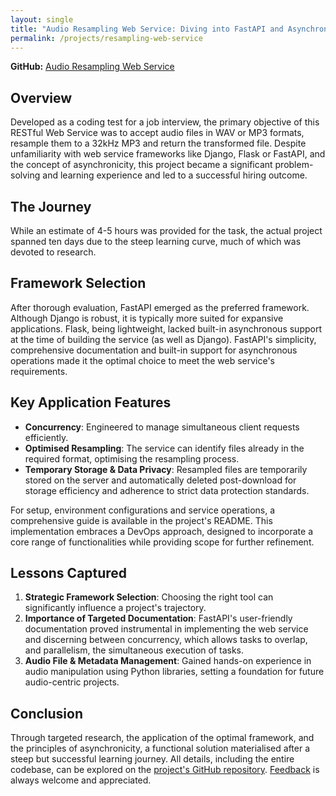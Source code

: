 ```yaml
---
layout: single
title: "Audio Resampling Web Service: Diving into FastAPI and Asynchronous Programming"
permalink: /projects/resampling-web-service
---
```


**GitHub:** [Audio Resampling Web Service](https://github.com/adobiss/resample-web-service)

## Overview

Developed as a coding test for a job interview, the primary objective of this RESTful Web Service was to accept audio files in WAV or MP3 formats, resample them to a 32kHz MP3 and return the transformed file. Despite unfamiliarity with web service frameworks like Django, Flask or FastAPI, and the concept of asynchronicity, this project became a significant problem-solving and learning experience and led to a successful hiring outcome.

## The Journey

While an estimate of 4-5 hours was provided for the task, the actual project spanned ten days due to the steep learning curve, much of which was devoted to research.

## Framework Selection ##

After thorough evaluation, FastAPI emerged as the preferred framework. Although Django is robust, it is typically more suited for expansive applications. Flask, being lightweight, lacked built-in asynchronous support at the time of building the service (as well as Django). FastAPI's simplicity, comprehensive documentation and built-in support for asynchronous operations made it the optimal choice to meet the web service's requirements.

## Key Application Features

- **Concurrency**: Engineered to manage simultaneous client requests efficiently.
- **Optimised Resampling**: The service can identify files already in the required format, optimising the resampling process.
- **Temporary Storage & Data Privacy**: Resampled files are temporarily stored on the server and automatically deleted post-download for storage efficiency and adherence to strict data protection standards.

For setup, environment configurations and service operations, a comprehensive guide is available in the project's README. This implementation embraces a DevOps approach, designed to incorporate a core range of functionalities while providing scope for further refinement.

## Lessons Captured

1. **Strategic Framework Selection**: Choosing the right tool can significantly influence a project's trajectory.
2. **Importance of Targeted Documentation**: FastAPI's user-friendly documentation proved instrumental in implementing the web service and discerning between concurrency, which allows tasks to overlap, and parallelism, the simultaneous execution of tasks.
3. **Audio File & Metadata Management**: Gained hands-on experience in audio manipulation using Python libraries, setting a foundation for future audio-centric projects.

## Conclusion

Through targeted research, the application of the optimal framework, and the principles of asynchronicity, a functional solution materialised after a steep but successful learning journey. All details, including the entire codebase, can be explored on the [project's GitHub repository](https://github.com/adobiss/resample-web-service). [Feedback](/contact/) is always welcome and appreciated.
